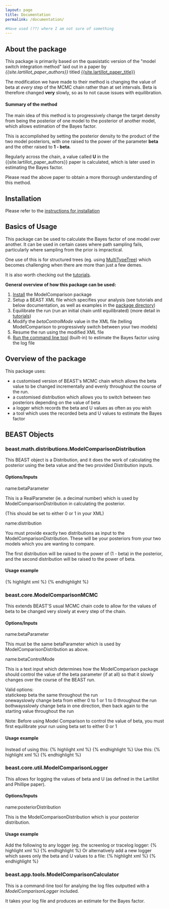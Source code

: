```yaml
---
layout: page
title: Documentation
permalink: /documentation/

#Have used (??) where I am not sure of something
---
```

## About the package

This package is primarily based on the quasistatic version of the "model switch integration method" laid out in a paper by *{{site.lartillot_paper_authors}}* titled [{{site.lartillot_paper_title}}]({{site.lartillot_paper_link}})

The modification we have made to their method is changing the value of beta at *every* step of the MCMC chain rather than at set intervals. Beta is therefore changed **very** slowly, so as to not cause issues with equilibration.

<h4>Summary of the method</h4>
The main idea of this method is to progressively change the target density from being the posterior of one model to the posterior of another model, which allows estimation of the Bayes factor.

This is accomplished by setting the posterior density to the product of the two model posteriors, with one raised to the power of the parameter **beta** and the other raised to **1 - beta**.

Regularly across the chain, a value called **U** in the {{site.lartillot_paper_authors}} paper is calculated, which is later used in estimating the Bayes factor.

Please read the above paper to obtain a more thorough understanding of this method.

## Installation

Please refer to the [instructions for installation]({{site.baseurl}}/installation/)

## Basics of Usage

This package can be used to calculate the Bayes factor of one model over another.
It can be used in certain cases where path sampling fails, particularly where sampling from the prior is impractical.

One use of this is for structured trees (eg. using [MultiTypeTree](https://tgvaughan.github.io/MultiTypeTree/)) which becomes challenging when there are more than just a few demes.

It is also worth checking out the [tutorials]({{site.baseurl}}/tutorials/).

**General overview of how this package can be used:**

1. [Install]({{site.baseurl}}/installation/) the ModelComparison package
2. Setup a BEAST XML file which specifies your analysis (see tutorials and below documentation, as well as examples in the [package directory]({{site.github_url}}))
3. Equilibrate the run (run an initial chain until equilibrated) (more detail in [tutorials]({{site.baseurl}}/tutorials/))
4. Modify the _betaControlMode_ value in the XML file (telling ModelComparison to progressively switch between your two models)
5. Resume the run using the modified XML file 
6. [Run the command line tool]({{site.baseurl}}/tutorial/2017/02/26/final-step-estimating-the-bayes-factor-from-a-log-file) (built-in) to estimate the Bayes factor using the log file

## Overview of the package

This package uses:

- a customised version of BEAST's MCMC chain which allows the beta value to be changed incrementally and evenly throughout the course of the run.
- a customised distribution which allows you to switch between two posteriors depending on the value of beta
- a logger which records the beta and U values as often as you wish
- a tool which uses the recorded beta and U values to estimate the Bayes factor

## BEAST Objects
<div class="beast_object">
<h3><span class='class_path'>beast.math.distributions.</span><span class="class_name">ModelComparisonDistribution</span></h3>

This BEAST object is a Distribution, and it does the work of calculating the posterior using the beta value and the two provided Distribution inputs.

<h4>Options/Inputs</h4>
<span class="member_name_precursor">name:</span><span class="member_name">betaParameter</span>
<div class="indented_block">
<p/>This is a RealParameter (ie. a decimal number) which is used by ModelComparisonDistribution in calculating the posterior.
<p/>(This should be set to either 0 or 1 in your XML)
</div>

<span class="member_name_precursor">name:</span><span class="member_name">distribution</span>
<div class="indented_block">
<p/>You must provide exactly two distributions as input to the ModelComparisonDistribution.
These will be your posteriors from your two models which you are wanting to compare.
<p/>The first distribution will be raised to the power of (1 - beta) in the posterior, and the second distribution will be raised to the power of beta.
</div>

<h4>Usage example</h4>
{% highlight xml %}
<distribution
id="posterior"
spec="beast.math.distributions.ModelComparisonDistribution" 
betaParameter="@myBetaParameter">
	<distribution id="posterior_for_first_model"/>
	<distribution id="posterior_for_second_model"/>
</distribution>
{% endhighlight %}



</div>
<div class="beast_object">
<h3><span class='class_path'>beast.core.</span><span class="class_name">ModelComparisonMCMC</span></h3>

This extends BEAST'S usual MCMC chain code to allow for the values of beta to be changed very slowly at every step of the chain.

<h4>Options/Inputs</h4>
<span class="member_name_precursor">name:</span><span class="member_name">betaParameter</span>
<div class="indented_block">
<p/>This must be the same betaParameter which is used by ModelComparisonDistribution as above.
</div>

<span class="member_name_precursor">name:</span><span class="member_name">betaControlMode</span>
<div class="indented_block">
<p/>This is a text input which determines how the ModelComparison package should control the value of the beta parameter (if at all) so that it slowly changes over the course of the BEAST run.

<p/>Valid options:<br/>
<span class="option_title">static</span><span class="option_description">keep beta the same throughout the run</span><br/>
<span class="option_title">oneway</span><span class="option_description">slowly change beta from either 0 to 1 or 1 to 0 throughout the run</span><br/>
<span class="option_title">bothways</span><span class="option_description">slowly change beta in one direction, then back again to the starting value throughout the run</span><br/>



<p/>Note: Before using Model Comparison to control the value of beta, you must first equilibrate your run using beta set to either 0 or 1

</div>
<h4>Usage example</h4>
Instead of using this:
{% highlight xml %}
<run chainLength="20000000" id="mcmc"
spec="beast.core.MCMC">
</run>
{% endhighlight %}
Use this:
{% highlight xml %}
<run chainLength="20000000" id="mcmc"
spec="beast.core.ModelComparisonMCMC"
betaParameter="@myBetaParameter"
betaControlMode="static">
</run>
{% endhighlight %}

</div>
<div class="beast_object">
<h3><span class='class_path'>beast.core.util.</span><span class="class_name">ModelComparisonLogger</span></h3>

This allows for logging the values of beta and U (as defined in the Lartillot and Phillipe paper).

<h4>Options/Inputs</h4>
<span class="member_name_precursor">name:</span><span class="member_name">posteriorDistribution</span>
<div class="indented_block">
<p/>This is the ModelComparisonDistribution which is your posterior distribution.
</div>
<h4>Usage example</h4>
Add the following to any logger (eg. the screenlog or tracelog logger:
{% highlight xml %}
<log spec="util.ModelComparisonLogger" posteriorDistribution="@posterior"/>
<!-- @posterior here means that our posterior object has the id "posterior" -->
{% endhighlight %}
Or alternatively add a new logger which saves only the beta and U values to a file:
{% highlight xml %}
<logger fileName="$(filebase)_beta_U.log" id="betaAndUValueLogger" logEvery="500">
	<log spec="util.ModelComparisonLogger" posteriorDistribution="@posterior"/>
	<!-- Here we have used $(filebase) in the filename - BEAST will replace that part with the filename of your XML file (without the .xml extension) -->
</logger>
{% endhighlight %}

</div>
<div class="beast_object">
<h3><span class='class_path'>beast.app.tools.</span><span class="class_name">ModelComparisonCalculator</span></h3>

<p/>This is a command-line tool for analying the log files outputted with a <i>ModelComparisonLogger</i> included.

<p/>It takes your log file and produces an estimate for the Bayes factor.

</div>



